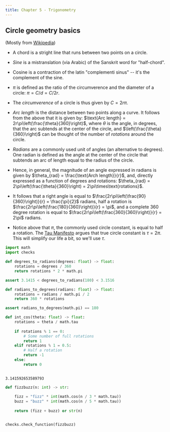 ```yaml
---
title: Chapter 5 - Trigonometry
---
```


## Circle geometry basics

(Mostly from [Wikipedia](https://en.wikipedia.org/wiki/Sine_and_cosine))

-   A chord is a stright line that runs between two points on a circle.

-   *Sine* is a mistranslation (via Arabic) of the Sanskrit word for "half-chord".

-   Cosine is a contraction of the latin "complementi sinus" -- it's the complement of the sine.

-   *$\pi$* is defined as the ratio of the circumverence and the diameter of a circle: $\pi = C / d = C / 2r$.

-   The *circumverence* of a circle is thus given by $C = 2r\pi$.

-   *Arc length* is the distance between two points along a curve. It follows from the above that it is given by: $\text{Arc length} = 2r\pi\left(\frac{\theta}{360}\right)$, where $\theta$ is the angle, in degrees, that the arc subtends at the center of the circle, and $\left(\frac{\theta}{360}\right)$ can be thought of the number of *rotations* around the circle.

-   *Radians* are a commonly used unit of angles (an alternative to degrees). One radian is defined as the angle at the center of the circle that subtends an arc of length equal to the radius of the circle.

-   Hence, in general, the magnitude of an angle expressed in radians is given by $\theta_{rad} = \frac{\text{Arch length}}{r}$, and, directly expressed as a function of degrees and rotations: $\theta_{rad} = 2\pi\left(\frac{\theta}{360}\right) = 2\pi\times\text{rotations}$.

-   It follows that a right angle is equal to $\frac{2r\pi\left(\frac{90}{360}\right)}{r} = \frac{\pi}{2}$ radians, half a rotation is $\frac{2r\pi\left(\frac{180}{360}\right)}{r} = \pi$, and a complete 360 degree rotation is equal to $\frac{2r\pi\left(\frac{360}{360}\right)}{r} = 2\pi$ radians.

-   Notice above that $\pi$, the commonly used circle constant, is equal to half a rotation. The [Tau Manifesto](https://tauday.com) argues that true circle constant is $\tau = 2\pi$. This will simplify our life a bit, so we'll use $\tau$.

``` python
import math
import checks
```

``` python
def degrees_to_radians(degrees: float) -> float:
    rotations = degrees / 360
    return rotations * 2 * math.pi

assert 3.1415 < degrees_to_radians(180) < 3.1516
```

``` python
def radians_to_degrees(radians: float) -> float:
    rotations = radians / math.pi / 2
    return 360 * rotations

assert radians_to_degrees(math.pi) == 180
```

``` python
def int_cos(theta: float) -> float:
    rotations = theta / math.tau
    
    if rotations % 1 == 0:
        # Some number of full rotations
        return 1
    elif rotations % 1 = 0.5:
        # Half a rotation
        return -1
    else:
        return 0
        
```

    3.141592653589793

``` python
def fizzbuzz(n: int) -> str:
    
    fizz = "fizz" * int(math.cos(n / 3 * math.tau))
    buzz = "buzz" * int(math.cos(n / 5 * math.tau))
    
    return (fizz + buzz) or str(n)


checks.check_function(fizzbuzz)
```

